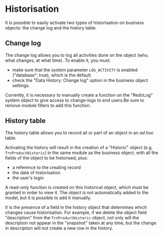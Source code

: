 Historisation
====================

It is possible to easily activate two types of historisation on business objects: the change log and the history table.

Change log
---------------------------

The change log allows you to log all activities done on the object (who, what changes, at what time). To enable it, you must:
- make sure that the system parameter `LOG_ACTIVITY` is enabled ("database": true), which is the default.
- check the "Data History: Change log" option in the business object settings.

<div class="error">Currently, it is necessary to manually create a function on the "RedoLog" system object to give access to change-logs to end users.Be sure to remove module filters to add this function.</div>

History table
---------------------------

The history table allows you to record all or part of an object in an *ad hoc* table.

Activating the history will result in the creation of a "Historic" object (e.g. `TrnProductHistoric`) in the same module as the business object, with all the fields of the object to be historised, plus:
- a reference to the creating record
- the date of historisation
- the user's login

A read-only function is created on this historical object, which must be granted in order to view it. The object is not automatically added to the model, but it is possible to add it manually.

It is the presence of a field in the history object that determines which changes cause historisation. For example, if we delete the object field "description" from the `TrnProductHistoric` object, not only will the description not appear in the "snapshot" taken at any time, but the change in description will not create a new row in the history.
